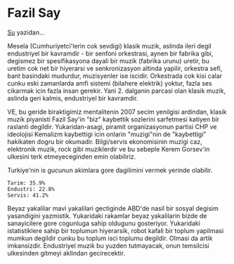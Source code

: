 # Fazil Say

[Su](http://muratkarun.blogspot.com/2007/05/iii-dalga.html) yazidan...

Mesela (Cumhuriyetci'lerin cok sevdigi) klasik muzik, aslinda ileri
degil endustriyel bir kavramdir - bir senfoni orkestrasi, aynen bir
fabrika gibi, degismez bir spesifikasyona dayali bir muzik (fabrika
urunu) uretir, bu uretim cok net bir hiyerarsi ve senkronizasyon
altinda yapilir, orkestra sefi, bant basindaki mudurdur, muzisyenler
ise iscidir. Orkestrada cok kisi calar cunku eski zamanlarda amfi
sistemi (bilahere elektrik) yoktur, fazla ses cikarmak icin fazla
insan gerekir. Yani 2. dalganin parcasi olan klasik muzik, aslinda
geri kalmis, endustriyel bir kavramdir.

VE, bu geride biraktigimiz mentalitenin 2007 secim yenilgisi ardindan,
klasik muzik piyanisti Fazil Say'in "biz" kaybettik sozlerini
sarfetmesi katiyen bir raslanti degildir. Yukaridan-asagi, piramit
organizasyonun partisi CHP ve ideolojisi Kemalizm kaybettigi icin
onlarin "muzigi"nin de "kaybettigi" hakikaten dogru bir
okumadir. Bilgi/servis ekonomisinin muzigi caz, elektronik muzik, rock
gibi muziklerdir ve bu sebeple Kerem Gorsev'in ulkesini terk
etmeyeceginden emin olabiliriz.

Turkiye'nin is gucunun akimlara gore dagilimini vermek yerinde
olabilir.

```
Tarim: 35.9%
Endustri: 22.8%
Servis: 41.2%
```

Beyaz yakalilar mavi yakalilari gectiginde ABD'de nasil bir sosyal
degisim yasandigini yazmistik. Yukaridaki rakamlar beyaz yakalilarin
bizde de sanayicilere gore cogunluga sahip oldugunu
gosteriyor. Yukaridaki istatistiklere sahip bir toplumun hiyerarsik,
robot kafali bir toplum yapilmasi mumkun degildir cunku bu toplum isci
toplumu degildir. Olmasi da artik imkansizdir. Endustriyel muzik bu
yuzden tutmayacak, onun temsilcisi ulkesinden gitmeyi aklindan
gecirecektir.